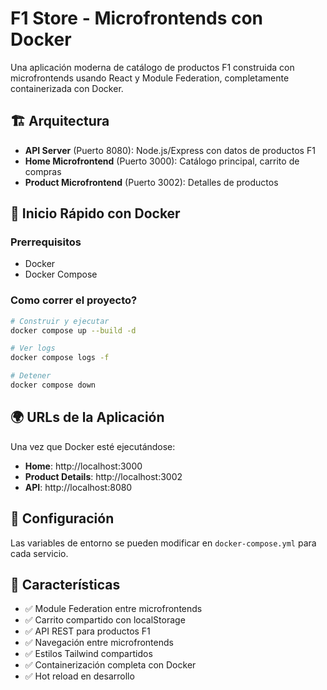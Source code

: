 # F1 Store - Microfrontends con Docker

Una aplicación moderna de catálogo de productos F1 construida con microfrontends usando React y Module Federation, completamente containerizada con Docker.

## 🏗️ Arquitectura

- **API Server** (Puerto 8080): Node.js/Express con datos de productos F1
- **Home Microfrontend** (Puerto 3000): Catálogo principal, carrito de compras
- **Product Microfrontend** (Puerto 3002): Detalles de productos

## 🚀 Inicio Rápido con Docker

### Prerrequisitos

- Docker
- Docker Compose

### Como correr el proyecto?

```bash
# Construir y ejecutar
docker compose up --build -d

# Ver logs
docker compose logs -f

# Detener
docker compose down
```

## 🌍 URLs de la Aplicación

Una vez que Docker esté ejecutándose:

- **Home**: http://localhost:3000
- **Product Details**: http://localhost:3002
- **API**: http://localhost:8080

## 🔧 Configuración

Las variables de entorno se pueden modificar en `docker-compose.yml` para cada servicio.

## 🚚 Características

- ✅ Module Federation entre microfrontends
- ✅ Carrito compartido con localStorage
- ✅ API REST para productos F1
- ✅ Navegación entre microfrontends
- ✅ Estilos Tailwind compartidos
- ✅ Containerización completa con Docker
- ✅ Hot reload en desarrollo
